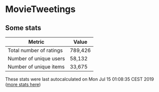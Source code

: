 # MovieTweetings
## Some stats

Metric | Value
--- | ---
Total number of ratings                 | 789,426
Number of unique users                  | 58,132
Number of unique items                  | 33,675
These stats were last autocalculated on Mon Jul 15 01:08:35 CEST 2019  ([more stats here](./stats.md))

